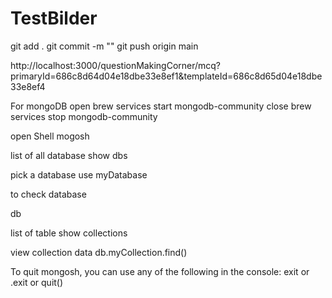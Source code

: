 # TestBilder
git add .
git commit -m ""
git push origin main


http://localhost:3000/questionMakingCorner/mcq?primaryId=686c8d64d04e18dbe33e8ef1&templateId=686c8d65d04e18dbe33e8ef4


For mongoDB 
open
  brew services start mongodb-community
close
  brew services stop mongodb-community

open Shell
  mogosh

list of all database
  show dbs

pick a database
  use myDatabase 

to check database

  db

list of table
  show collections

view collection data
  db.myCollection.find()


To quit mongosh, you can use any of the following in the console:
  exit or
  .exit or
  quit()
